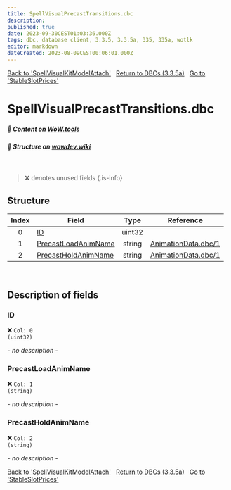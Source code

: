 ```yaml
---
title: SpellVisualPrecastTransitions.dbc
description:
published: true
date: 2023-09-30CEST01:03:36.000Z
tags: dbc, database client, 3.3.5, 3.3.5a, 335, 335a, wotlk
editor: markdown
dateCreated: 2023-08-09CEST00:06:01.000Z
---
```

<a href="https://trinitycore.info/files/DBC/335/spellvisualkitmodelattach" class="mt-5 v-btn v-btn--depressed v-btn--flat v-btn--outlined theme--light v-size--default darkblue--text text--lighten-3"><span class="v-btn__content"><i aria-hidden="true" class="v-icon notranslate v-icon--left mdi mdi-arrow-left theme--light"></i><span>Back to 'SpellVisualKitModelAttach'</span></span></a>&nbsp;&nbsp;&nbsp;<a href="https://trinitycore.info/files/DBC/335/home" class="mt-5 v-btn v-btn--depressed v-btn--flat v-btn--outlined theme--light v-size--default darkblue--text text--lighten-3"><span class="v-btn__content"><i aria-hidden="true" class="v-icon notranslate v-icon--left mdi mdi-home-outline theme--light"></i><span>Return to DBCs (3.3.5a)</span></span></a>&nbsp;&nbsp;&nbsp;<a href="https://trinitycore.info/files/DBC/335/stableslotprices" class="mt-5 v-btn v-btn--depressed v-btn--flat v-btn--outlined theme--light v-size--default darkblue--text text--lighten-3"><span class="v-btn__content"><span>Go to 'StableSlotPrices'</span><i aria-hidden="true" class="v-icon notranslate v-icon--right mdi mdi-arrow-right theme--light"></i></span></a>

# SpellVisualPrecastTransitions.dbc
##### :open_book: Content on [WoW.tools](https://wow.tools/dbc/?dbc=spellvisualprecasttransitions&build=3.3.5.12340)
##### :pencil: Structure on [wowdev.wiki](https://wowdev.wiki/DB/SpellVisualPrecastTransitions)
&nbsp;

> :x: denotes unused fields
{.is-info}


## Structure

| Index | Field | Type | Reference |
| :---: | --- | :---: | --- |
| 0 | [ID](#id) | uint32 |  |
| 1 | [PrecastLoadAnimName](#precastloadanimname) | string | [AnimationData.dbc/1](/files/DBC/335/animationdata#name) |
| 2 | [PrecastHoldAnimName](#precastholdanimname) | string | [AnimationData.dbc/1](/files/DBC/335/animationdata#name) |
&nbsp;
## Description of fields

### ID
:x: <code>Col: 0 (uint32)</code>

*- no description -*
&nbsp;

### PrecastLoadAnimName
:x: <code>Col: 1 (string)</code>

*- no description -*
&nbsp;

### PrecastHoldAnimName
:x: <code>Col: 2 (string)</code>

*- no description -*
&nbsp;

<a href="https://trinitycore.info/files/DBC/335/spellvisualkitmodelattach" class="mt-5 v-btn v-btn--depressed v-btn--flat v-btn--outlined theme--light v-size--default darkblue--text text--lighten-3"><span class="v-btn__content"><i aria-hidden="true" class="v-icon notranslate v-icon--left mdi mdi-arrow-left theme--light"></i><span>Back to 'SpellVisualKitModelAttach'</span></span></a>&nbsp;&nbsp;&nbsp;<a href="https://trinitycore.info/files/DBC/335/home" class="mt-5 v-btn v-btn--depressed v-btn--flat v-btn--outlined theme--light v-size--default darkblue--text text--lighten-3"><span class="v-btn__content"><i aria-hidden="true" class="v-icon notranslate v-icon--left mdi mdi-home-outline theme--light"></i><span>Return to DBCs (3.3.5a)</span></span></a>&nbsp;&nbsp;&nbsp;<a href="https://trinitycore.info/files/DBC/335/stableslotprices" class="mt-5 v-btn v-btn--depressed v-btn--flat v-btn--outlined theme--light v-size--default darkblue--text text--lighten-3"><span class="v-btn__content"><span>Go to 'StableSlotPrices'</span><i aria-hidden="true" class="v-icon notranslate v-icon--right mdi mdi-arrow-right theme--light"></i></span></a>
